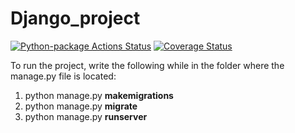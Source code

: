 # Django_project
[![Python-package Actions Status](https://github.com/akimov228aleksei/Django_project/workflows/Python-package/badge.svg?branch=dev)](https://github.com/akimov228aleksei/Django_project/actions)
[![Coverage Status](https://coveralls.io/repos/github/akimov228aleksei/Django_project/badge.svg?branch=dev)](https://coveralls.io/github/akimov228aleksei/Django_project?branch=dev_trash)

To run the project, write the following while in the folder where the manage.py file is located:
1) python manage.py **makemigrations** 
2) python manage.py **migrate** 
3) python manage.py **runserver** 